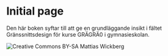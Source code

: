 # Initial page

Den här boken syftar till att ge en grundläggande insikt i fältet Gränssnittsdesign för kurse GRÄGRÄ0 i gymnasieskolan.

![Creative Commons BY-SA](http://i.creativecommons.org/l/by-sa/3.0/88x31.png)
Mattias Wickberg